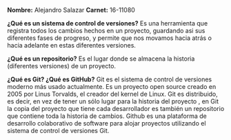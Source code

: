**Nombre:** Alejandro Salazar
**Carnet:** 16-11080

**¿Qué es un sistema de control de versiones?**
Es una herramienta que registra todos los cambios hechos en un proyecto, guardando asi sus diferentes fases de progreso, y permite que nos movamos hacia atrás o hacia adelante en estas diferentes versiones.

**¿Qué es un repositorio?**
Es el lugar donde se almacena la historia (diferentes versiones) de un proyecto.

**¿Qué es Git? ¿Qué es GitHub?**
Git es el sistema de control de versiones moderno más usado actualmente. Es un proyecto open source creado en 2005 por Linus Torvalds, el creador del kernel de Linux. Git es distribuido, es decir, en vez de tener un sólo lugar para la historia del proyecto , en Git la copia del proyecto que tiene cada desarrollador es también un repositorio que contiene toda la historia de cambios.
Github es una plataforma de desarrollo colaborativo de software para alojar proyectos utilizando el sistema de control de versiones Git.